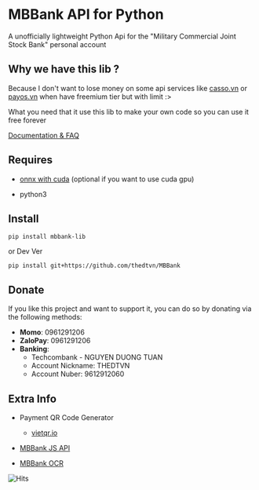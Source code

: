 # MBBank API for Python
A unofficially lightweight Python Api for the "Military Commercial Joint Stock Bank" personal account

## Why we  have this lib ?

Because I don't want to lose money on some api services like [casso.vn](https://casso.vn/) or [payos.vn](https://payos.vn/)
when have freemium tier but with limit :>

What you need that it use this lib to make your own code so you can use it free forever

[Documentation & FAQ](http://mbbank.rtfd.io/)

## Requires
   - [onnx with cuda](https://onnxruntime.ai/getting-started) (optional if you want to use cuda gpu)

   - python3
 
## Install
    pip install mbbank-lib
   or Dev Ver
   
    pip install git+https://github.com/thedtvn/MBBank

## Donate
If you like this project and want to support it, you can do so by donating via the following methods:
- **Momo**: 0961291206
- **ZaloPay**: 0961291206
- **Banking**:
  - Techcombank - NGUYEN DUONG TUAN
  - Account Nickname: THEDTVN
  - Account Nuber: 9612912060

## Extra Info
- Payment QR Code Generator
  - [vietqr.io](https://vietqr.io/)

- [MBBank JS API](https://github.com/CookieGMVN/MBBank)

- [MBBank OCR](https://github.com/thedtvn/mbbank-capcha-ocr)

![Hits](https://hits.seeyoufarm.com/api/count/incr/badge.svg?url=https%3A%2F%2Fgithub.com%2Fthedtvn%2FMBBank&count_bg=%2379C83D&title_bg=%23555555&icon=python.svg&icon_color=%23E7E7E7&title=Views+Counter&edge_flat=false)
